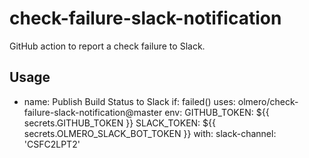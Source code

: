 # check-failure-slack-notification

GitHub action to report a check failure to Slack.


## Usage

- name: Publish Build Status to Slack
  if: failed()
  uses: olmero/check-failure-slack-notification@master
  env:
    GITHUB_TOKEN: ${{ secrets.GITHUB_TOKEN }} 
    SLACK_TOKEN: ${{ secrets.OLMERO_SLACK_BOT_TOKEN }} 
  with:
    slack-channel: 'CSFC2LPT2'
